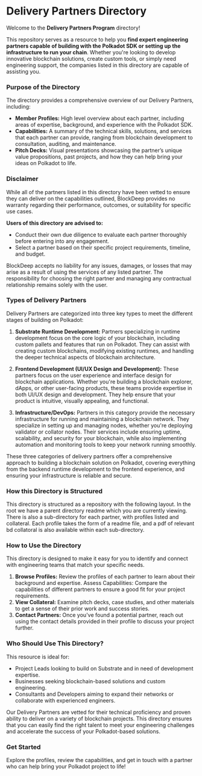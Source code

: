 # Delivery Partners Directory
Welcome to the **Delivery Partners Program** directory! 

This repository serves as a resource to help you **find expert engineering partners capable of building with the Polkadot SDK or setting up the infrastructure to run your chain**. Whether you're looking to develop innovative blockchain solutions, create custom tools, or simply need engineering support, the companies listed in this directory are capable of assisting you.

### Purpose of the Directory
The directory provides a comprehensive overview of our Delivery Partners, including:

* **Member Profiles:** High level overview about each partner, including areas of expertise, background, and experience with the Polkadot SDK.
* **Capabilities:** A summary of the technical skills, solutions, and services that each partner can provide, ranging from blockchain development to consultation, auditing, and maintenance.
* **Pitch Decks:** Visual presentations showcasing the partner’s unique value propositions, past projects, and how they can help bring your ideas on Polkadot to life.

### Disclaimer
While all of the partners listed in this directory have been vetted to ensure they can deliver on the capabilities outlined, BlockDeep provides no warranty regarding their performance, outcomes, or suitability for specific use cases.

**Users of this directory are advised to:**
- Conduct their own due diligence to evaluate each partner thoroughly before entering into any engagement.
- Select a partner based on their specific project requirements, timeline, and budget.

BlockDeep accepts no liability for any issues, damages, or losses that may arise as a result of using the services of any listed partner. The responsibility for choosing the right partner and managing any contractual relationship remains solely with the user.

### Types of Delivery Partners
Delivery Partners are categorized into three key types to meet the different stages of building on Polkadot:

1. **Substrate Runtime Development:**
Partners specializing in runtime development focus on the core logic of your blockchain, including custom pallets and features that run on Polkadot. They can assist with creating custom blockchains, modifying existing runtimes, and handling the deeper technical aspects of blockchain architecture.

1. **Frontend Development (UI/UX Design and Development):**
These partners focus on the user experience and interface design for blockchain applications. Whether you're building a blockchain explorer, dApps, or other user-facing products, these teams provide expertise in both UI/UX design and development. They help ensure that your product is intuitive, visually appealing, and functional.

1. **Infrastructure/DevOps:**
Partners in this category provide the necessary infrastructure for running and maintaining a blockchain network. They specialize in setting up and managing nodes, whether you're deploying validator or collator nodes. Their services include ensuring uptime, scalability, and security for your blockchain, while also implementing automation and monitoring tools to keep your network running smoothly.

These three categories of delivery partners offer a comprehensive approach to building a blockchain solution on Polkadot, covering everything from the backend runtime development to the frontend experience, and ensuring your infrastructure is reliable and secure.

### How this Directory is Structured
This directory is structured as a repository with the following layout. In the root we have a parent directory readme which you are currently viewing. There is also a sub-directory for each partner, with profiles listed and collateral. Each profile takes the form of a readme file, and a pdf of relevant bd collatoral is also available within each sub-directory.

### How to Use the Directory
This directory is designed to make it easy for you to identify and connect with engineering teams that match your specific needs.
1. **Browse Profiles:** Review the profiles of each partner to learn about their background and expertise.
Assess Capabilities: Compare the capabilities of different partners to ensure a good fit for your project requirements.
1. **View Collateral:** Examine pitch decks, case studies, and other materials to get a sense of their prior work and success stories.
1. **Contact Partners:** Once you've found a potential partner, reach out using the contact details provided in their profile to discuss your project further.

### Who Should Use This Directory?
This resource is ideal for:
* Project Leads looking to build on Substrate and in need of development expertise.
* Businesses seeking blockchain-based solutions and custom engineering.
* Consultants and Developers aiming to expand their networks or collaborate with experienced  engineers.

Our Delivery Partners are vetted for their technical proficiency and proven ability to deliver on a variety of blockchain projects. This directory ensures that you can easily find the right talent to meet your engineering challenges and accelerate the success of your Polkadot-based solutions.

### Get Started
Explore the profiles, review the capabilities, and get in touch with a partner who can help bring your Polkadot project to life!
